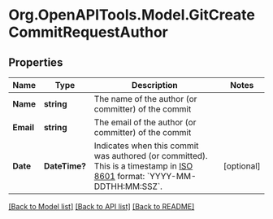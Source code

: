 # Org.OpenAPITools.Model.GitCreateCommitRequestAuthor

## Properties

Name | Type | Description | Notes
------------ | ------------- | ------------- | -------------
**Name** | **string** | The name of the author (or committer) of the commit | 
**Email** | **string** | The email of the author (or committer) of the commit | 
**Date** | **DateTime?** | Indicates when this commit was authored (or committed). This is a timestamp in [ISO 8601](https://en.wikipedia.org/wiki/ISO_8601) format: &#x60;YYYY-MM-DDTHH:MM:SSZ&#x60;. | [optional] 

[[Back to Model list]](../README.md#documentation-for-models) [[Back to API list]](../README.md#documentation-for-api-endpoints) [[Back to README]](../README.md)

